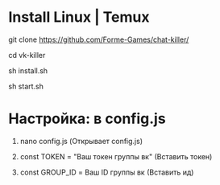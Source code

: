 # Install Linux | Temux

git clone https://github.com/Forme-Games/chat-killer/

cd vk-killer 

sh install.sh

sh start.sh

# Настройка: в config.js

1. nano config.js (Открывает config.js)

2. const TOKEN = "Ваш токен группы вк" (Вставить токен)

3. const GROUP_ID = Ваш ID группы вк (Вставить ид)
